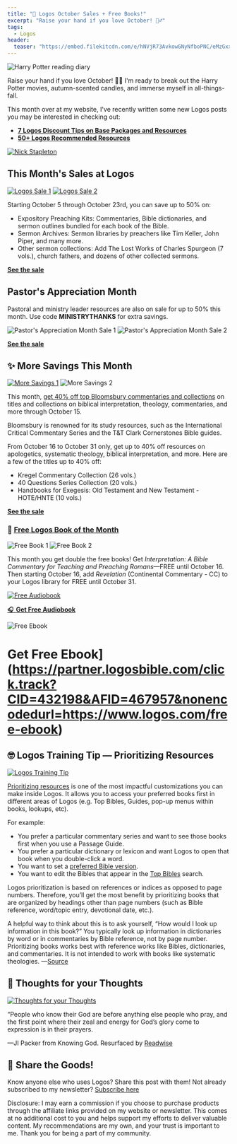 ```yaml
---
title: "🍁 Logos October Sales + Free Books!"
excerpt: "Raise your hand if you love October! 🙋‍♂️"
tags:
  - Logos
header:
  teaser: "https://embed.filekitcdn.com/e/hNVjR73AvkowGNyNfboPNC/eMzGxxVitg8ZbLHdtzTKKY"
---
```


![Harry Potter reading diary](https://embed.filekitcdn.com/e/hNVjR73AvkowGNyNfboPNC/eMzGxxVitg8ZbLHdtzTKKY)

Raise your hand if you love October! 🙋‍♂️ I'm ready to break out the Harry Potter movies, autumn-scented candles, and immerse myself in all-things-fall.

This month over at my website, I've recently written some new Logos posts you may be interested in checking out:

- [**7 Logos Discount Tips on Base Packages and Resources**](https://www.nickstapleton.me/logos-discounts/)
- [**50+ Logos Recommended Resources**](https://www.nickstapleton.me/logos-resources/)

[![Nick Stapleton](https://embed.filekitcdn.com/e/hNVjR73AvkowGNyNfboPNC/nmnxAr14XviW1gs4YM5b7p)](https://www.nickstapleton.me/)

## This Month's Sales at Logos

[![Logos Sale 1](https://embed.filekitcdn.com/e/hNVjR73AvkowGNyNfboPNC/3iqrPeDAdTP3B6fS7g7ARF)](https://partners.faithlife.com/click.track?CID=465899&AFID=467957)
[![Logos Sale 2](https://embed.filekitcdn.com/e/hNVjR73AvkowGNyNfboPNC/avV87yNZA99Z6AsjhYgvCV?ar=1%3A1&fit=crop)](https://partners.faithlife.com/click.track?CID=441383&AFID=467957)

Starting October 5 through October 23rd, you can save up to 50% on:

- Expository Preaching Kits: Commentaries, Bible dictionaries, and sermon outlines bundled for each book of the Bible.
- Sermon Archives: Sermon libraries by preachers like Tim Keller, John Piper, and many more.
- Other sermon collections: Add The Lost Works of Charles Spurgeon (7 vols.), church fathers, and dozens of other collected sermons.

[**See the sale**](https://partners.faithlife.com/click.track?CID=465899&AFID=467957)

## Pastor's Appreciation Month

Pastoral and ministry leader resources are also on sale for up to 50% this month. Use code **MINISTRYTHANKS** for extra savings.

![Pastor's Appreciation Month Sale 1](https://embed.filekitcdn.com/e/hNVjR73AvkowGNyNfboPNC/avV87yNZA99Z6AsjhYgvCV?ar=1%3A1&fit=crop)
![Pastor's Appreciation Month Sale 2](https://embed.filekitcdn.com/e/hNVjR73AvkowGNyNfboPNC/rVfogFWLU1g2so2B5mhcxn?ar=1%3A1&fit=crop)

[**See the sale**](https://partners.faithlife.com/click.track?CID=441383&AFID=467957)

## **✨ More Savings This Month**

[![More Savings 1](https://embed.filekitcdn.com/e/hNVjR73AvkowGNyNfboPNC/vifPAKYCvgtyD8NQ17pVj4)](https://partners.faithlife.com/click.track?CID=436793&AFID=467957)
![More Savings 2](https://embed.filekitcdn.com/e/hNVjR73AvkowGNyNfboPNC/dF1dnuSCMb8VbVhxP5UZ4r)

This month, [get 40% off top Bloomsbury commentaries and collections](https://partners.faithlife.com/click.track?CID=436793&AFID=467957) on titles and collections on biblical interpretation, theology, commentaries, and more through October 15.

Bloomsbury is renowned for its study resources, such as the International Critical Commentary Series and the T&T Clark Cornerstones Bible guides.

From October 16 to October 31 only, get up to 40% off resources on apologetics, systematic theology, biblical interpretation, and more. Here are a few of the titles up to 40% off:

- Kregel Commentary Collection (26 vols.)
- 40 Questions Series Collection (20 vols.)
- Handbooks for Exegesis: Old Testament and New Testament - HOTE/HNTE (10 vols.)

[**See the sale**](https://partners.faithlife.com/click.track?CID=436793&AFID=467957)

### **📖** [**Free Logos Book of the Month**](https://partner.logosbible.com/click.track?CID=437858&AFID=467957)

![Free Book 1](https://embed.filekitcdn.com/e/hNVjR73AvkowGNyNfboPNC/o4Mb4MSWP1MaG7WgLgvfJo?ar=1%3A1&fit=crop)
![Free Book 2](https://embed.filekitcdn.com/e/hNVjR73AvkowGNyNfboPNC/2qYxdwzhNS9BLNX3WUsak9?ar=1%3A1&fit=crop)

This month you get double the free books! Get _Interpretation: A Bible Commentary for Teaching and Preaching Romans_—FREE until October 16. Then starting October 16, add _Revelation_ (Continental Commentary - CC) to your Logos library for FREE until October 31.

[![Free Audiobook](https://embed.filekitcdn.com/e/hNVjR73AvkowGNyNfboPNC/qprtzDSEUoopELoxr8ZcXJ)](https://partner.logosbible.com/click.track?CID=432198&AFID=467957&nonencodedurl=https://www.logos.com/free-audiobook)

[🎧 **Get Free Audiobook**](https://partner.logosbible.com/click.track?CID=432198&AFID=467957&nonencodedurl=https://www.logos.com/free-audiobook)

![Free Ebook](https://embed.filekitcdn.com/e/hNVjR73AvkowGNyNfboPNC/fiU5hcJr1)
# Get Free Ebook](https://partner.logosbible.com/click.track?CID=432198&AFID=467957&nonencodedurl=https://www.logos.com/free-ebook)

## 🤓 Logos Training Tip — Prioritizing Resources

[![Logos Training Tip](https://embed.filekitcdn.com/e/hNVjR73AvkowGNyNfboPNC/9F4tCfYVyDDGCTzKYtbHA4)](https://support.logos.com/hc/en-us/articles/360019683652-Prioritize-Books)

[Prioritizing resources](https://support.logos.com/hc/en-us/articles/360019683652-Prioritize-Books) is one of the most impactful customizations you can make inside Logos. It allows you to access your preferred books first in different areas of Logos (e.g. Top Bibles, Guides, pop-up menus within books, lookups, etc).

For example:
- You prefer a particular commentary series and want to see those books first when you use a Passage Guide.
- You prefer a particular dictionary or lexicon and want Logos to open that book when you double-click a word.
- You want to set a [preferred Bible version](https://support.logos.com/hc/en-us/articles/360016817471).
- You want to edit the Bibles that appear in the [Top Bibles](https://support.logos.com/hc/en-us/articles/360029571712) search.

Logos prioritization is based on references or indices as opposed to page numbers. Therefore, you’ll get the most benefit by prioritizing books that are organized by headings other than page numbers (such as Bible reference, word/topic entry, devotional date, etc.).

A helpful way to think about this is to ask yourself, “How would I look up information in this book?” You typically look up information in dictionaries by word or in commentaries by Bible reference, not by page number. Prioritizing books works best with reference works like Bibles, dictionaries, and commentaries. It is not intended to work with books like systematic theologies. —[Source](https://support.logos.com/hc/en-us/articles/360019683652-Prioritize-Books)

## 💬 Thoughts for your Thoughts

[![Thoughts for your Thoughts](https://embed.filekitcdn.com/e/hNVjR73AvkowGNyNfboPNC/cMB7K1SYTizHhDbazS2rgf)](https://partners.faithlife.com/click.track?CID=432198&AFID=467957&nonencodedurl=https://www.logos.com/product/252395/knowing-god)

“People who know their God are before anything else people who pray, and the first point where their zeal and energy for God’s glory come to expression is in their prayers.

—JI Packer from Knowing God. Resurfaced by [Readwise](https://readwise.io/i/nick139)

## 🙌 Share the Goods!

Know anyone else who uses Logos? Share this post with them! Not already subscribed to my newsletter? [Subscribe here](https://nickstapleton.ck.page/4154455aa2)

<script async data-uid="e75da6f296" src="https://nickstapleton.ck.page/e75da6f296/index.js"></script>

Disclosure: I may earn a commission if you choose to purchase products through the affiliate links provided on my website or newsletter. This comes at no additional cost to you and helps support my efforts to deliver valuable content. My recommendations are my own, and your trust is important to me. Thank you for being a part of my community.
